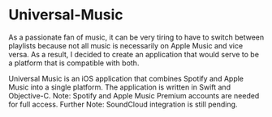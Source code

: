 # Universal-Music

As a passionate fan of music, it can be very tiring to have to switch between playlists because not all
music is necessarily on Apple Music and vice versa. As a result, I decided to create an application
that would serve to be a platform that is compatible with both.

Universal Music is an iOS application that combines Spotify and Apple Music into a single platform.
The application is written in Swift and Objective-C.
Note: Spotify and Apple Music Premium accounts are needed for full access.
Further Note: SoundCloud integration is still pending.
